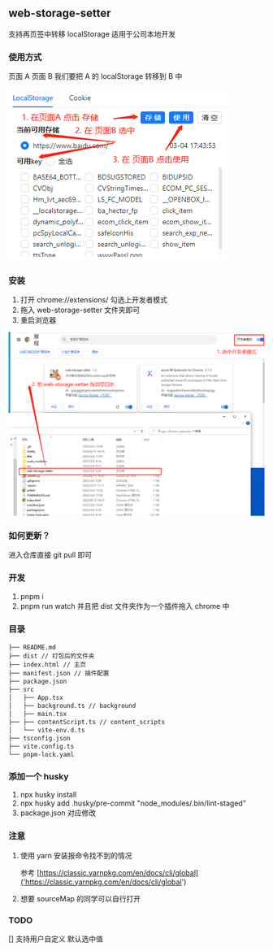 ## web-storage-setter

支持再页签中转移 localStorage
适用于公司本地开发

### 使用方式

页面 A 页面 B
我们要把 A 的 localStorage 转移到 B 中

![](src/assets/operation.png)

### 安装

1. 打开 chrome://extensions/ 勾选上开发者模式
2. 拖入 web-storage-setter 文件夹即可
3. 重启浏览器

![](src/assets/install.png)

### 如何更新？

进入仓库直接 git pull 即可

### 开发

1. pnpm i
2. pnpm run watch 并且把 dist 文件夹作为一个插件拖入 chrome 中

### 目录

```
├── README.md
├── dist // 打包后的文件夹
├── index.html // 主页
├── manifest.json // 插件配置
├── package.json
├── src
│   ├── App.tsx
│   ├── background.ts // background
│   ├── main.tsx
├── ├── contentScript.ts // content_scripts
│   └── vite-env.d.ts
├── tsconfig.json
├── vite.config.ts
└── pnpm-lock.yaml
```

### 添加一个 husky

1. npx husky install
2. npx husky add .husky/pre-commit "node_modules/.bin/lint-staged"
3. package.json 对应修改

### 注意

1. 使用 yarn 安装报命令找不到的情况

   参考 [https://classic.yarnpkg.com/en/docs/cli/global]('https://classic.yarnpkg.com/en/docs/cli/global')

2. 想要 sourceMap 的同学可以自行打开

### TODO

[] 支持用户自定义 默认选中值
